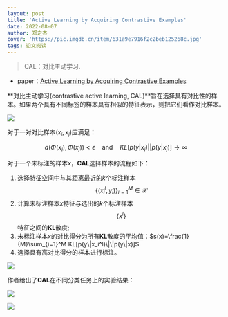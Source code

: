 ```yaml
---
layout: post
title: 'Active Learning by Acquiring Contrastive Examples'
date: 2022-08-07
author: 郑之杰
cover: 'https://pic.imgdb.cn/item/631a9e7916f2c2beb125268c.jpg'
tags: 论文阅读
---
```


> CAL：对比主动学习.

- paper：[Active Learning by Acquiring Contrastive Examples](https://arxiv.org/abs/2109.03764)

**对比主动学习(contrastive active learning, CAL)**旨在选择具有对比性的样本。如果两个具有不同标签的样本具有相似的特征表示，则把它们看作对比样本。

![](https://pic.imgdb.cn/item/631a9ebb16f2c2beb12580df.jpg)

对于一对对比样本$(x_i,x_j)$应满足：

$$ d(\Phi(x_i),\Phi(x_j)) < \epsilon \quad \text{and} \quad KL[p(y|x_i)||p(y|x_j)] \to \infty $$

对于一个未标注的样本$x$，**CAL**选择样本的流程如下：
1. 选择特征空间中与其距离最近的$k$个标注样本$$\{(x_i^l,y_i)\}_{i=1}^M \in \mathcal{X}$$
2. 计算未标注样本$x$特征与选出的$k$个标注样本$$\{x^l\}$$特征之间的**KL**散度;
3. 未标注样本$x$的对比得分为所有**KL**散度的平均值：$s(x)=\frac{1}{M}\sum_{i=1}^M KL[p(y\|x_i^l)\|\|p(y\|x)]$
4. 选择具有高对比得分的样本进行标注。

![](https://pic.imgdb.cn/item/631aa55016f2c2beb12c9a50.jpg)

作者给出了**CAL**在不同分类任务上的实验结果：

![](https://pic.imgdb.cn/item/631aa63416f2c2beb12d8671.jpg)

![](https://pic.imgdb.cn/item/631aa5a416f2c2beb12cf44a.jpg)
